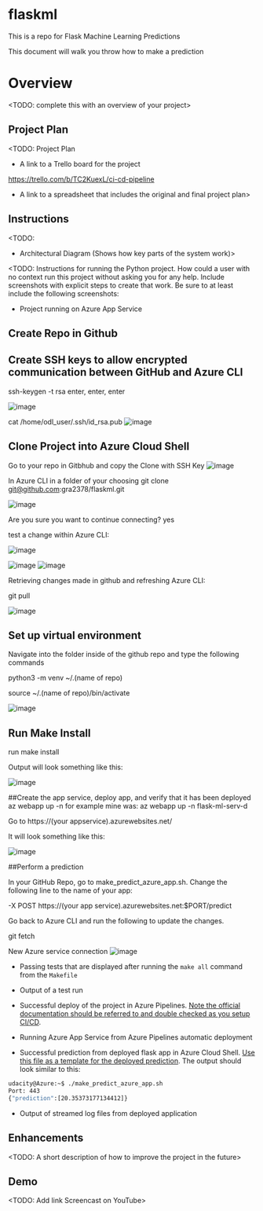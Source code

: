 # flaskml
This is a repo for Flask Machine Learning Predictions

This document will walk you throw how to make a prediction






# Overview

<TODO: complete this with an overview of your project>

## Project Plan
<TODO: Project Plan

* A link to a Trello board for the project

https://trello.com/b/TC2KuexL/ci-cd-pipeline


* A link to a spreadsheet that includes the original and final project plan>



## Instructions

<TODO:  
* Architectural Diagram (Shows how key parts of the system work)>

<TODO:  Instructions for running the Python project.  How could a user with no context run this project without asking you for any help.  Include screenshots with explicit steps to create that work. Be sure to at least include the following screenshots:

* Project running on Azure App Service

## Create Repo in Github

## Create SSH keys to allow encrypted communication between GitHub and Azure CLI

ssh-keygen -t rsa
enter, enter, enter

![image](https://github.com/gra2378/flaskml/assets/133028180/afb8a4a4-8a97-4ed0-8008-60c7125333df)


cat /home/odl_user/.ssh/id_rsa.pub 
![image](https://github.com/gra2378/flaskml/assets/133028180/87344aa2-a98e-4aa0-b8f4-8739eb29e7d2)



## Clone Project into Azure Cloud Shell

Go to your repo in Gitbhub and copy the Clone with SSH Key
![image](https://github.com/gra2378/flaskml/assets/133028180/de8ff4ea-e108-4977-a399-337787d58c25)


In Azure CLI in a folder of your choosing 
git clone git@github.com:gra2378/flaskml.git

![image](https://github.com/gra2378/flaskml/assets/133028180/008ebb05-035f-4203-b2a3-2d033e868065)

Are you sure you want to continue connecting?  yes

test a change within Azure CLI:

![image](https://github.com/gra2378/flaskml/assets/133028180/21394360-faab-40e2-8409-dbf883a135ff)

![image](https://github.com/gra2378/flaskml/assets/133028180/3adc0ab5-dc26-484f-9a67-48ce8e4eaa26)
![image](https://github.com/gra2378/flaskml/assets/133028180/133fa96b-f16c-429e-8aef-f50c2f0f69fd)

Retrieving changes made in github and refreshing Azure CLI:

git pull

![image](https://github.com/gra2378/flaskml/assets/133028180/8064a281-75a0-4c41-b02f-beeb60ffa217)


## Set up virtual environment

Navigate into the folder inside of the github repo and type the following commands

python3 -m venv ~/.(name of repo)
  
source ~/.(name of repo)/bin/activate

![image](https://github.com/gra2378/flaskml/assets/133028180/03f0d17d-ce6c-4eaa-a5e8-3b148f59bb97)

  
## Run Make Install
  
run 
make install
  
Output will look something  like this:
  
  ![image](https://user-images.githubusercontent.com/120996688/236907997-c3b5c2b7-6e47-4036-8004-25903ce5fc22.png)

##Create the app service, deploy app, and verify that it has been deployed
  az webapp up -n <your-appservice>
  for example mine was:
  az webapp up -n flask-ml-serv-d
  
  Go to https://(your appservice).azurewebsites.net/
  
  It will look something like this:
  
  ![image](https://user-images.githubusercontent.com/120996688/236912797-0ef0dd37-a3b9-4e4e-8c6c-ca61cc3aae01.png)

  ##Perform a prediction
  
  In your GitHub Repo, go to make_predict_azure_app.sh.  Change the following line to the name of your app:
  
  -X POST https://(your app service).azurewebsites.net:$PORT/predict
  
  Go back to Azure CLI and run the following to update the changes.
  
  git fetch 
  
  New Azure service connection
  ![image](https://user-images.githubusercontent.com/120996688/236942382-08985d50-fc17-4b31-828a-6bfcb7169e91.png)

  
  
* Passing tests that are displayed after running the `make all` command from the `Makefile`

* Output of a test run

* Successful deploy of the project in Azure Pipelines.  [Note the official documentation should be referred to and double checked as you setup CI/CD](https://docs.microsoft.com/en-us/azure/devops/pipelines/ecosystems/python-webapp?view=azure-devops).

* Running Azure App Service from Azure Pipelines automatic deployment

* Successful prediction from deployed flask app in Azure Cloud Shell.  [Use this file as a template for the deployed prediction](https://github.com/udacity/nd082-Azure-Cloud-DevOps-Starter-Code/blob/master/C2-AgileDevelopmentwithAzure/project/starter_files/flask-sklearn/make_predict_azure_app.sh).
The output should look similar to this:

```bash
udacity@Azure:~$ ./make_predict_azure_app.sh
Port: 443
{"prediction":[20.35373177134412]}
```

* Output of streamed log files from deployed application

> 

## Enhancements

<TODO: A short description of how to improve the project in the future>

## Demo 

<TODO: Add link Screencast on YouTube>


